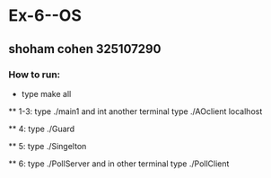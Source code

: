 # Ex-6--OS
## shoham cohen 325107290

### How to run:
* type make all

** 1-3: type ./main1 and int another terminal type ./AOclient localhost

** 4: type ./Guard

** 5: type ./Singelton

** 6: type ./PollServer and in other terminal type ./PollClient

